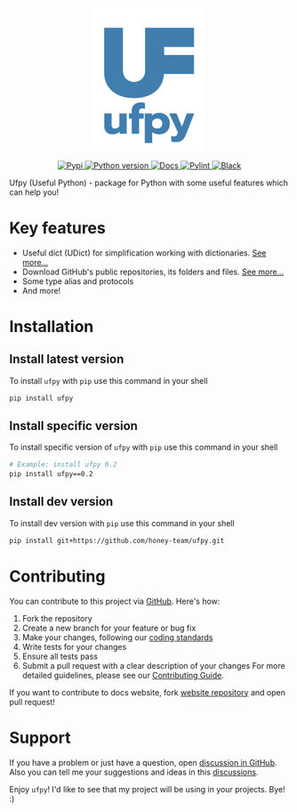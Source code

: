 <p align=center>
    <picture>
        <source
            srcset="https://raw.githubusercontent.com/honey-team/ufpy/main/readme_assets/logo_d.svg"
            media="(prefers-color-scheme: dark), (min-width: 200px)"
        />
        <source
            srcset="https://raw.githubusercontent.com/honey-team/ufpy/main/readme_assets/logo_l.svg"
            media="(prefers-color-scheme: light), (prefers-color-scheme: no-preference), (min-width: 200px)"
        />
        <img src="https://raw.githubusercontent.com/honey-team/ufpy/main/readme_assets/logo.svg" width="200" alt="Logo" style="text-align: center" />
    </picture>
</p>

<p align=center>
    <a href="https://pypi.org/project/ufpy">
        <img src="https://img.shields.io/pypi/v/ufpy?style=flat&logo=pypi&logoColor=white&label&color=blue" alt="Pypi">
    </a>
    <a href="https://python.org">
        <img src="https://img.shields.io/badge/3.12%2B-blue?logo=python&logoColor=white" alt="Python version">
    </a>
    <a href="https://honey-team.ru/ufpy-website">
        <img src="https://img.shields.io/badge/docs-blue?logo=material%20for%20mkdocs&logoColor=white" alt="Docs">
    </a>
    <a href="https://pypi.org/project/pylint">
        <img src="https://img.shields.io/badge/pylint-blue" alt="Pylint">
    </a>
    <a href="https://pypi.org/project/black">
        <img src="https://img.shields.io/badge/black-blue" alt="Black">
    </a>
</p>

Ufpy (Useful Python) - package for Python with some useful features which can help you!

# Key features

- Useful dict (UDict) for simplification working with dictionaries. [See more...](examples/udict.md)
- Download GitHub's public repositories, its folders and files. [See more...](examples/github/download.md)
- Some type alias and protocols
- And more!

# Installation

## Install latest version

To install `ufpy` with `pip` use this command in your shell
```sh
pip install ufpy
```

## Install specific version

To install specific version of `ufpy` with `pip` use this command in your shell
```sh
# Example: install ufpy 0.2
pip install ufpy==0.2
```

## Install dev version

To install dev version with `pip` use this command in your shell
```sh
pip install git+https://github.com/honey-team/ufpy.git
```

# Contributing

You can contribute to this project via [GitHub](https://github.com/honey-team/ufpy). Here's how:
1. Fork the repository
2. Create a new branch for your feature or bug fix
3. Make your changes, following our [coding standards](/CONTRIBUTING.md/)
4. Write tests for your changes
5. Ensure all tests pass
6. Submit a pull request with a clear description of your changes
For more detailed guidelines, please see our [Contributing Guide](/CONTRIBUTING.md).

If you want to contribute to docs website, fork [website repository](https://github.com/honey-team/ufpy-website) and open pull request!

# Support

If you have a problem or just have a question, open [discussion in GitHub](https://github.com/honey-team/ufpy/discussions). Also you can tell me your suggestions and ideas in this [discussions](https://github.com/honey-team/ufpy/discussions).

Enjoy `ufpy`! I'd like to see that my project will be using in your projects. Bye! :)
